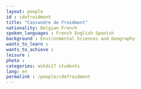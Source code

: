 ```yaml
---
layout: people
id : cdefroidmont
title: "Cassandre de Froidmont"
nationality: Belgian French
spoken_languages : French English Spanish
background : Environmental Sciences and Geography
wants_to_learn :
wants_to_achieve :
leisure :
photo :
categories: wihds17 students
lang: en
permalink : /people/cdefroidmont
---
```

